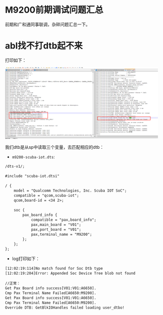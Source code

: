 # M9200前期调试问题汇总

前期和广和通同事联调，杂碎问题汇总一下。

# abl找不打dtb起不来

打印如下：

![0005_0000.png](images/0005_0000.png)

我们dtb是从sp中读取三个变量，去匹配相应的dtb：
* `m9200-scuba-iot.dts`:
```shell
/dts-v1/;

#include "scuba-iot.dtsi"

/ {
	model = "Qualcomm Technologies, Inc. Scuba IOT SoC";
	compatible = "qcom,scuba-iot";
	qcom,board-id = <34 2>;

	soc {
		pax_board_info {
			compatible = "pax,board_info";
			pax,main_board = "V01";
			pax,port_board = "V01";
			pax,terminal_name = "M9200";
		};
	};
};
```

* log打印如下：
```log
[12:02:19:114]No match found for Soc Dtb type
[12:02:19:204]Error: Appended Soc Device Tree blob not found

//正常：
Get Pax Board info success[V01:V01:A6650].
Cmp Pax Terminal Name Failed[A6650:M9200].
Get Pax Board info success[V01:V01:A6650].
Cmp Pax Terminal Name Failed[A6650:M9200].
Override DTB: GetBlkIOHandles failed loading user_dtbo!
```